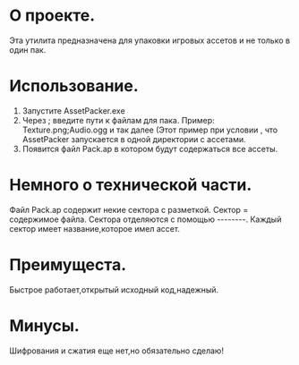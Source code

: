 # О проекте.
Эта утилита предназначена для упаковки игровых ассетов и не только в один пак.
# Использование.
1. Запустите AssetPacker.exe
2. Через  ; введите пути к файлам для пака. Пример: Texture.png;Audio.ogg и так далее (Этот пример при условии , что AssetPacker запускается в одной директории с ассетами.
3. Появится файл Pack.ap в котором будут содержаться все ассеты.
# Немного о технической части.
Файл Pack.ap содержит некие сектора с разметкой. Сектор = содержимое файла. Сектора отделяются с помощью --------. Каждый сектор имеет название,которое имел ассет.
# Преимущеста.
Быстрое работает,открытый исходный код,надежный.
# Минусы.
Шифрования и сжатия еще нет,но обязательно сделаю!
